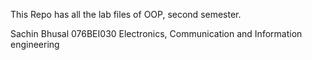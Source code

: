 This Repo has all the lab files of OOP, second semester. 

Sachin Bhusal
076BEI030
Electronics, Communication and Information engineering
